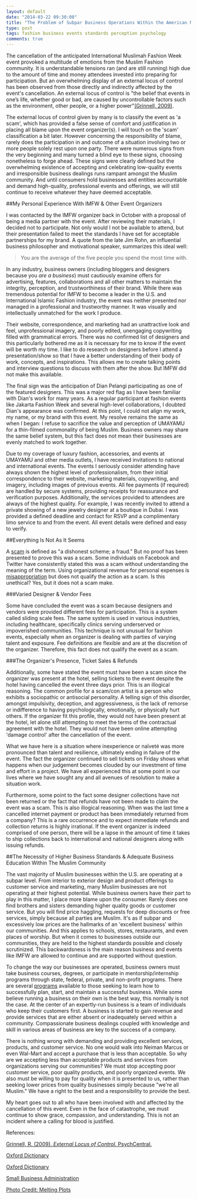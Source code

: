 ```yaml
---
layout: default
date: "2014-03-22 09:30:00"
title: "The Problem of Subpar Business Operations Within the American Muslim Community"
type: post
tags: fashion business events standards perception psychology
comments: true
---
```


The cancellation of the anticipated International Muslimah Fashion Week event provoked a multitude of emotions from the Muslim Fashion community. It is understandable tensions ran (and are still running) high due to the amount of time and money attendees invested into preparing for participation. But an overwhelming display of an external locus of control has been observed from those directly and indirectly affected by the event's cancellation. An external locus of control is "the belief that events in one’s life, whether good or bad, are caused by uncontrollable factors such as the environment, other people, or a higher power"[(Grinnell, 2009)][1].

The external locus of control given by many is to classify the event as 'a scam', which has provided a false sense of comfort and justification in placing all blame upon the event organizer(s). I will touch on the 'scam' classification a bit later. However concerning the responsibility of blame, rarely does the participation in and outcome of a situation involving two or more people solely rest upon one party. There were numerous signs from the very beginning and many turned a blind eye to these signs, choosing nonetheless to forge ahead. These signs were clearly defined but the overwhelming existence of accepting and celebrating low-quality events and irresponsible business dealings runs rampant amongst the Muslim community. And until consumers hold businesses and entities accountable and demand high-quality, professional events and offerings, we will still continue to receive whatever they have deemed acceptable.

##My Personal Experience With IMFW & Other Event Organizers

I was contacted by the IMFW organizer back in October with a proposal of being a media partner with the event. After reviewing their materials, I decided not to participate. Not only would I not be available to attend, but their presentation failed to meet the standards I have set for acceptable partnerships for my brand. A quote from the late Jim Rohn, an influential business philosopher and motivational speaker, summarizes this ideal well: 

>You are the average of the five people you spend the most time with.

In any industry, business owners (including bloggers and designers because you *are a business*) must cautiously examine offers for advertising, features, collaborations and all other matters to maintain the integrity, perception, and trustworthiness of their brand. While there was tremendous potential for IMFW to become a leader in the U.S. and International Islamic Fashion industry, the event was neither presented nor managed in a professional and trustworthy manner. It was visually and intellectually unmatched for the work I produce. 

Their website, correspondence, and marketing had an unattractive look and feel, unprofessional imagery, and poorly edited, unengaging copywriting filled with grammatical errors. There was no confirmed list of designers and this particularly bothered me as it is necessary for me to know if the event will be worth my time. I like to do research on designers before I attend a presentation/show so that I have a better understanding of their body of work, concepts, and inspirations. This allows me to create talking points and interview questions to discuss with them after the show. But IMFW did not make this available.

The final sign was the anticipation of Dian Pelangi participating as one of the featured designers. This was a major red flag as I have been familiar with Dian's work for many years. As a regular participant at fashion events like Jakarta Fashion Week and several high-level collaborations, I doubted Dian's appearance was confirmed. At this point, I could not align my work, my name, or my brand with this event. My resolve remains the same as when I began: I refuse to sacrifice the value and perception of UMAYAMU for a thin-filmed commonality of being Muslim. Business owners may share the same belief system, but this fact does not mean their businesses are evenly matched to work together.

Due to my coverage of luxury fashion, accessories, and events at UMAYAMU and other media outlets, I have received invitations to national and international events. The events I seriously consider attending have always shown the highest level of professionalism, from their initial correspondence to their website, marketing materials, copywriting, and imagery, including images of previous events. All fee payments (if required) are handled by secure systems, providing receipts for reassurance and verification purposes. Additionally, the services provided to attendees are always of the highest quality. For example, I was recently invited to attend a private showing of a new jewelry designer at a boutique in Dubai. I was provided a defined deadline and contact for RSVP and a complimentary limo service to and from the event. All event details were defined and easy to verify.

##Everything Is Not As It Seems

A [scam][2] is defined as "a dishonest scheme; a fraud." But no proof has been presented to prove this was a scam. Some individuals on Facebook and Twitter have consistently stated this was a scam without understanding the meaning of the term. Using organizational revenue for personal expenses is [misappropriation][3] but does not qualify the action as a scam. Is this unethical? Yes, but it does not a scam make.

###Varied Designer & Vendor Fees

Some have concluded the event was a scam because designers and vendors were provided different fees for participation. This is a system called sliding scale fees. The same system is used in various industries, including healthcare, specifically clinics serving underserved or impoverished communities. This technique is not unusual for fashion events, especially when an organizer is dealing with parties of varying talent and exposure. Fee definitions are flexible and are at the discretion of the organizer. Therefore, this fact does not qualify the event as a scam.

###The Organizer's Presence, Ticket Sales & Refunds

Additionally, some have stated the event must have been a scam since the organizer was present at the hotel, selling tickets to the event despite the hotel having cancelled the event three days prior. This is an illogical reasoning. The common profile for a scam/con artist is a person who exhibits a sociopathic or antisocial personality. A telling sign of this disorder, amongst impulsivity, deception, and aggressiveness, is the lack of remorse or indifference to having psychologically, emotionally, or physically hurt others. If the organizer fit this profile, they would not have been present at the hotel, let alone still attempting to meet the terms of the contractual agreement with the hotel. They would not have been online attempting 'damage control' after the cancellation of the event.

What we have here is a situation where inexperience or naïveté was more pronounced than talent and resilience, ultimately ending in failure of the event. The fact the organizer continued to sell tickets on Friday shows what happens when our judgement becomes clouded by our investment of time and effort in a project. We have all experienced this at some point in our lives where we have sought any and all avenues of resolution to make a situation work.

Furthermore, some point to the fact some designer collections have not been returned or the fact that refunds have not been made to claim the event was a scam. This is also illogical reasoning. When was the last time a cancelled internet payment or product has been immediately returned from a company? This is a rare occurrence and to expect immediate refunds and collection returns is highly irrational. If the event organizer is indeed comprised of one person, there will be a lapse in the amount of time it takes to ship collections back to international and national designers along with issuing refunds.

##The Necessity of Higher Business Standards & Adequate Business Education Within The Muslim Community

The vast majority of Muslim businesses within the U.S. are operating at a subpar level. From interior to exterior design and product offerings to customer service and marketing, many Muslim businesses are not operating at their highest potential. While business owners have their part to play in this matter, I place more blame upon the consumer. Rarely does one find brothers and sisters demanding higher quality goods or customer service. But you will find price haggling, requests for deep discounts or free services, simply because all parties are Muslim. It's as if subpar and excessively low prices are the hallmarks of an 'excellent business' within our communities. And this applies to schools, stores, restaurants, and even places of worship. But when it comes to businesses outside our communities, they are held to the highest standards possible and closely scrutinized. This backwardsness is the main reason business and events like IMFW are allowed to continue and are supported without question. 

To change the way our businesses are operated, business owners must take business courses, degrees, or participate in mentorship/internship programs through state, federal, private, and non-profit programs. There are several [programs][4] available to those seeking to learn how to successfully plan, start, and maintain a successful business. While some believe running a business on their own is the best way, this normally is not the case. At the center of an expertly-run business is a team of individuals who keep their customers first. A business is started to gain revenue and provide services that are either absent or inadequately served within a community. Compassionate business dealings coupled with knowledge and skill in various areas of business are key to the success of a company. 

There is nothing wrong with demanding and providing excellent services, products, and customer service. No one would walk into Neiman Marcus or even Wal-Mart and accept a purchase that is less than acceptable. So why are we accepting less than acceptable products and services from organizations serving our communities? We must stop accepting poor customer service, poor quality products, and poorly organized events. We also must be willing to pay for quality when it is presented to us, rather than seeking lower prices from quality businesses simply because "we're all Muslim." We have a right to the best and a responsibility to provide the best.

My heart goes out to all who have been involved with and affected by the cancellation of this event. Even in the face of catastrophe, we must continue to show grace, compassion, and understanding. This is not an incident where a calling for blood is justified.

References:

[Grinnell, R. (2009). *External Locus of Control.* PsychCentral.][1]

[Oxford Dictionary][2]

[Oxford Dictionary][3]

[Small Business Administration][4]

[Photo Credit: Melting Plots][5]


[1]: http://psychcentral.com/encyclopedia/2009/external-locus-of-control/

[2]: http://www.oxforddictionaries.com/us/definition/american_english/scam?q=scam

[3]: http://www.oxforddictionaries.com/us/definition/american_english/misappropriation?q=misappropriation

[4]: http://www.sba.gov/

[5]: http://meltingplots.com/2010/08/navigating-the-middle-east/